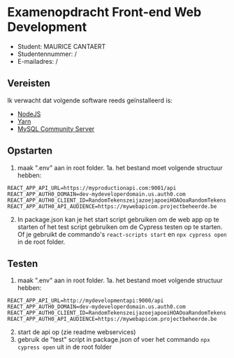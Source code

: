 # Examenopdracht Front-end Web Development

- Student: MAURICE CANTAERT
- Studentennummer: /
- E-mailadres: /

## Vereisten

Ik verwacht dat volgende software reeds geïnstalleerd is:

- [NodeJS](https://nodejs.org)
- [Yarn](https://yarnpkg.com)
- [MySQL Community Server](https://dev.mysql.com/downloads/mysql/)

## Opstarten

1. maak ".env" aan in root folder.
1a. het bestand moet volgende structuur hebben:
```
REACT_APP_API_URL=https://myproductionapi.com:9001/api
REACT_APP_AUTH0_DOMAIN=dev-mydeveloperdomain.us.auth0.com
REACT_APP_AUTH0_CLIENT_ID=RandomTekenszeijazoejapoeiHOAOoaRandomTekens
REACT_APP_AUTH0_API_AUDIENCE=https://mywebapicom.projectbeheerde.be
```

2. In package.json kan je het start script gebruiken om de web app op te starten of het test script gebruiken om de Cypress testen op te starten.
Of je gebruikt de commando's `react-scripts start` en `npx cypress open` in de root folder.

## Testen

1. maak ".env" aan in root folder.
1a. het bestand moet volgende structuur hebben:
```
REACT_APP_API_URL=http://mydevelopmentapi:9000/api
REACT_APP_AUTH0_DOMAIN=dev-mydeveloperdomain.us.auth0.com
REACT_APP_AUTH0_CLIENT_ID=RandomTekenszeijazoejapoeiHOAOoaRandomTekens
REACT_APP_AUTH0_API_AUDIENCE=https://mywebapicom.projectbeheerde.be
```

2. start de api op (zie readme webservices)
3. gebruik de "test" script in package.json of voer het commando `npx cypress open` uit in de root folder 
